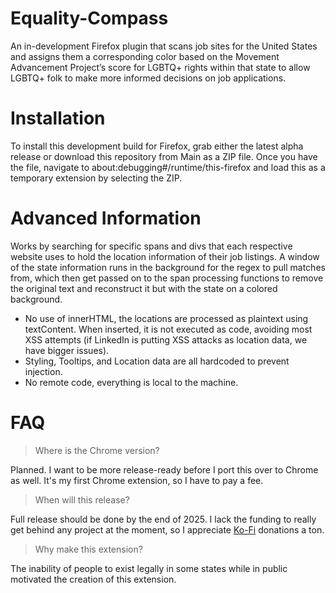 # Equality-Compass
An in-development Firefox plugin that scans job sites for the United States and assigns them a corresponding color based on the Movement Advancement Project’s score for LGBTQ+ rights within that state to allow LGBTQ+ folk to make more informed decisions on job applications.

# Installation
To install this development build for Firefox, grab either the latest alpha release or download this repository from Main as a ZIP file. Once you have the file, navigate to about:debugging#/runtime/this-firefox and load this as a temporary extension by selecting the ZIP.

# Advanced Information
Works by searching for specific spans and divs that each respective website uses to hold the location information of their job listings. A window of the state information runs in the background for the regex to pull matches from, which then get passed on to the span processing functions to remove the original text and reconstruct it but with the state on a colored background.

+ No use of innerHTML, the locations are processed as plaintext using textContent. When inserted, it is not executed as code, avoiding most XSS attempts (if LinkedIn is putting XSS attacks as location data, we have bigger issues).
+ Styling, Tooltips, and Location data are all hardcoded to prevent injection.
+ No remote code, everything is local to the machine.

# FAQ
> Where is the Chrome version?

Planned. I want to be more release-ready before I port this over to Chrome as well. It's my first Chrome extension, so I have to pay a fee.

> When will this release?

Full release should be done by the end of 2025. I lack the funding to really get behind any project at the moment, so I appreciate [Ko-Fi](https://ko-fi.com/Q5Q41GXDPM) donations a ton.

> Why make this extension?

The inability of people to exist legally in some states while in public motivated the creation of this extension.
